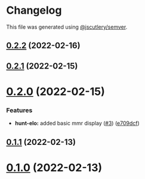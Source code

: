 # Changelog

This file was generated using [@jscutlery/semver](https://github.com/jscutlery/semver).

## [0.2.2](https://github.com/FinnDore/hunt-elo/compare/v0.2.1...v0.2.2) (2022-02-16)



## [0.2.1](https://github.com/FinnDore/hunt-elo/compare/v0.2.0...v0.2.1) (2022-02-15)



# [0.2.0](https://github.com/FinnDore/hunt-elo/compare/v0.1.1...v0.2.0) (2022-02-15)


### Features

* **hunt-elo:** added basic mmr display ([#3](https://github.com/FinnDore/hunt-elo/issues/3)) ([e709dcf](https://github.com/FinnDore/hunt-elo/commit/e709dcf92fc70f6b0b75e6431a6a8156deb61f16))



## [0.1.1](https://github.com/FinnDore/hunt-elo/compare/v0.1.0...v0.1.1) (2022-02-13)



# [0.1.0](https://github.com/FinnDore/hunt-elo/compare/v0.0.2...v0.1.0) (2022-02-13)
